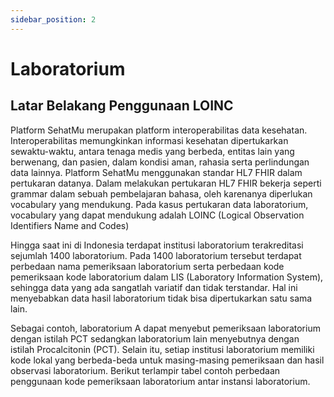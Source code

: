 ```yaml
---
sidebar_position: 2
---
```


# Laboratorium

## Latar Belakang Penggunaan LOINC

Platform SehatMu merupakan platform interoperabilitas data kesehatan. Interoperabilitas memungkinkan informasi kesehatan dipertukarkan sewaktu-waktu, antara tenaga medis yang berbeda, entitas lain yang berwenang, dan pasien, dalam kondisi aman, rahasia serta perlindungan data lainnya. Platform SehatMu menggunakan standar HL7 FHIR dalam pertukaran datanya. Dalam melakukan pertukaran HL7 FHIR bekerja seperti grammar dalam sebuah pembelajaran bahasa, oleh karenanya diperlukan vocabulary yang mendukung. Pada kasus pertukaran data laboratorium, vocabulary yang dapat mendukung adalah LOINC (Logical Observation Identifiers Name and Codes)

Hingga saat ini di Indonesia terdapat institusi laboratorium terakreditasi sejumlah 1400 laboratorium. Pada 1400 laboratorium tersebut terdapat perbedaan nama pemeriksaan laboratorium serta perbedaan kode pemeriksaan kode laboratorium dalam LIS (Laboratory Information System), sehingga data yang ada sangatlah variatif dan tidak terstandar. Hal ini menyebabkan data hasil laboratorium tidak bisa dipertukarkan satu sama lain.

Sebagai contoh, laboratorium A dapat menyebut pemeriksaan laboratorium dengan istilah PCT sedangkan laboratorium lain menyebutnya dengan istilah Procalcitonin (PCT). Selain itu, setiap institusi laboratorium memiliki kode lokal yang berbeda-beda untuk masing-masing pemeriksaan dan hasil observasi laboratorium. Berikut terlampir tabel contoh perbedaan penggunaan kode pemeriksaan laboratorium antar instansi laboratorium.

